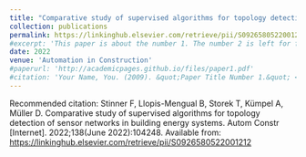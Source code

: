 ```yaml
---
title: "Comparative study of supervised algorithms for topology detection of sensor networks in building energy systems"
collection: publications
permalink: https://linkinghub.elsevier.com/retrieve/pii/S0926580522001212
#excerpt: 'This paper is about the number 1. The number 2 is left for future work.'
date: 2022
venue: 'Automation in Construction'
#paperurl: 'http://academicpages.github.io/files/paper1.pdf'
#citation: 'Your Name, You. (2009). &quot;Paper Title Number 1.&quot; <i>Journal 1</i>. 1(1).'
---
```


Recommended citation: Stinner F, Llopis-Mengual B, Storek T, Kümpel A, Müller D. Comparative study of supervised algorithms for topology detection of sensor networks in building energy systems. Autom Constr [Internet]. 2022;138(June 2022):104248. Available from: https://linkinghub.elsevier.com/retrieve/pii/S0926580522001212

